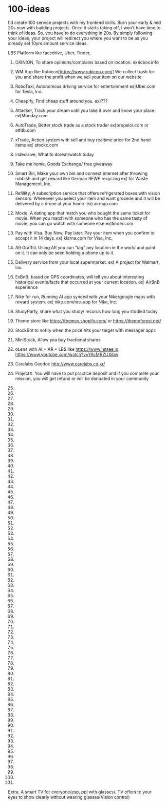 # 100-ideas

I'd create 100 service projects with my frontend skills. Burn your early & mid 20s now with building projects. Once it starts taking off, I won't have time to think of ideas. So, you have to do everything in 20s. By simply following your ideas, your project will redirect you where you want to be as you already set 10yrs amount service ideas. 

LBS Platform like facedrive, Uber, Tinder, 

1. OXINION, To share opinions/complains based on location. ex)icbox.info
2. WM App like Rubicon[https://www.rubicon.com/] We collect trash for you and share the profit when we sell your item on our website
3. RoboTaxi, Autonomous driving service for entertainment ex)Uber.com for Tesla, Inc.
4. Cheapify, Find cheap stuff around you. ex)???
5. Attacker, Track your dream until you take it over and know your place. ex)Monday.com
6. AutoTrade, Better stock trade as a stock trader ex)propelor.com or etfdb.com
7. xTrade, Action system with sell and buy realtime price for 2nd hand items ex) stockx.com
8. indecisive, What to do/eat/watch today
9. Take me home, Goods Exchange/ free giveaway 
10. Smart Bin, Make your own bin and connect internet after throwing rubbish and get reward like German REWE recycling ex) for Waste Management, Inc.
11. Refillity, A subscription service that offers refrigerated boxes with vision sensors. Whenever you select your item and want grocerie and it will be delivered by a drone at your home. ex) airmap.com

11. Moxie, A dating app that match you who bought the same ticket for movie. When you match with someone who has the same tasty of movie, you can go watch with someone else ex)tinder.com
12. Pay with Visa. Buy Now, Pay later. Pay your item when you confirm to accept it in 14 days. ex) klarna.com for Visa, Inc.
13. AR Graffiti. Using AR you can “tag” any location in the world and paint on it. It can only be seen holding a phone up to it.
14. Delivery service from your local supermarket. ex) A project for Walmart, Inc.
15. ExBnB, based on GPS coordinates, will tell you about interesting historical events/facts that occurred at your current location. ex) AirBnB experience
16. Nike for run, Running AI app synced with your Nike/google maps with reward system. ex) nike.com/nrc-app for Nike, Inc.
17. StudyParty, share what you study/ records how long you studied today.
18. Theme store like https://themes.shopify.com/ or https://themeforest.net/
19. StockBot to nofity when the price hits your target with messager apps
20. MiniStock, Allow you buy fractional shares

21. oLens with AI + AR + LBS like https://www.letsee.io https://www.youtube.com/watch?v=YAcMRZUXibw
22. Carelabs Goodoc http://www.carelabs.co.kr/
23. ProjectX. You will have to put practice deposit and if you complete your mission, you will get refund or will be donoated in your community
24.
25.
26.
27.
28.
29.
30.

31.
32.
33.
34.
35.
36.
37.
38.
39.
40.

41.
42.
43.
44.
45.
46.
47.
48.
49.
50.

51.
52.
53.
54.
55.
56.
57.
58.
59.
60.

61.
62.
63.
64.
65.
66.
67.
68.
69.
70.

71.
72.
73.
74.
75.
76.
77.
78.
79.
80.

81.
82.
83.
84.
85.
86.
87.
88.
89.
90.


91.
92.
93.
94.
95.
96.
97.
98.
99.
100.

Extra. A smart TV for everyone(esp, ppl with glasses). TV offers to your eyes to show clearly without wearing glasses(Vision control)
